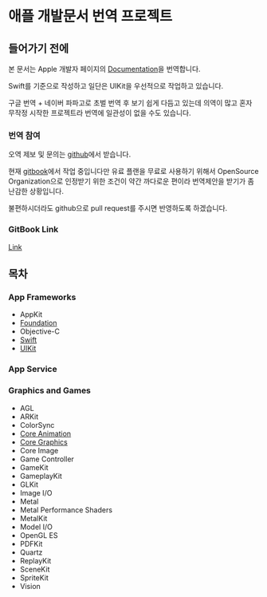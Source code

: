 # 애플 개발문서 번역 프로젝트

## 들어가기 전에

본 문서는 Apple 개발자 페이지의 [Documentation](https://developer.apple.com/documentation/)을 번역합니다.

Swift를 기준으로 작성하고 일단은 UIKit을 우선적으로 작업하고 있습니다.

구글 번역 + 네이버 파파고로 초벌 번역 후 보기 쉽게 다듬고 있는데 의역이 많고 혼자 무작정 시작한 프로젝트라 번역에 일관성이 없을 수도 있습니다.

### 번역 참여

오역 제보 및 문의는 [github](https://github.com/ESnark/sagwa)에서 받습니다.

현재 [gitbook](https://www.gitbook.com/)에서 작업 중입니다만 유료 플랜을 무료로 사용하기 위해서 OpenSource Organization으로 인정받기 위한 조건이 약간 까다로운 편이라 번역제안을 받기가 좀 난감한 상황입니다.

불편하시더라도 github으로 pull request를 주시면 반영하도록 하겠습니다.

### GitBook Link

[Link](https://melodyarchive.gitbook.io/sagwa/)

## 목차

### App Frameworks

* AppKit
* [Foundation](app-frameworks/foundation/)
* Objective-C
* [Swift](app-frameworks/swift/)
* [UIKit](app-frameworks/uikit/)

### App Service

### Graphics and Games

* AGL
* ARKit
* ColorSync
* [Core Animation](graphics-and-games/core-animation/)
* [Core Graphics](graphics-and-games/core-graphics/)
* Core Image
* Game Controller
* GameKit
* GameplayKit
* GLKit
* Image I/O
* Metal
* Metal Performance Shaders
* MetalKit
* Model I/O
* OpenGL ES
* PDFKit
* Quartz
* ReplayKit
* SceneKit
* SpriteKit
* Vision

